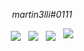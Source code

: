 <p align="center">
        <p align="center">
            <p align="center"><em>martin3lli#0111</em></p>
        </p>
        <p align="center">
            <a align="center">
                <img align="center" src="https://img.shields.io/badge/offensive security-blueviolet?&style=for-the-badge&logo=hackaday&logoColor=white"/>
            </a> &nbsp;
            <a align="center">
                <img align="center" src="https://img.shields.io/badge/javascript-blueviolet?&style=for-the-badge&logo=javascript&logoColor=white"/>
            </a> &nbsp;
            <a align="center">
                <img align="center" src="https://img.shields.io/badge/ruby-blueviolet?&style=for-the-badge&logo=ruby&logoColor=white"/>
            </a> &nbsp;   
                <img src="https://github-readme-stats.vercel.app/api/top-langs/?username=martin3lli&layout=compact"/>
        </p>
    </p>
</p>
